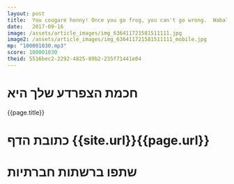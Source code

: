 ```yaml
---
layout: post
title:  You cougare honny! Once you go frog, you can't go wrong.  Wabalabadabdab! Lick my balls! Shwiing!
date:   2017-09-16
image: /assets/article_images/img_636411721581511111.jpg
image2: /assets/article_images/img_636411721581511111_mobile.jpg
mp: "100001030.mp3"
score: 100001030
theid: 5516bec2-2292-4825-89b2-235f71441e04
---
```

# חכמת הצפרדע שלך היא
{{page.title}}

# כתובת הדף {{site.url}}{{page.url}}
# שתפו ברשתות חברתיות